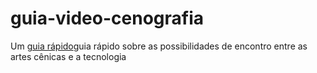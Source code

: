 # guia-video-cenografia
 Um [guia rápido](
 https://paulahemsi.github.io/guia-video-cenografia/)guia rápido sobre as possibilidades de encontro entre as artes cênicas e a tecnologia
